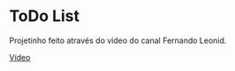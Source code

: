 <h1>ToDo List</h1>

<p>
    Projetinho feito através do vídeo do canal Fernando Leonid.
</p>

<a href="youtube.com/watch?v=oGEYs52ZuHY">Vídeo</a>